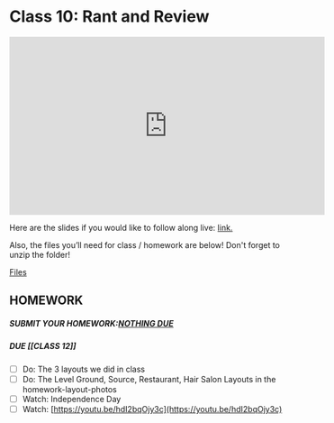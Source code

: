 # Class 10: Rant and Review

<iframe width="560" height="316" src="https://www.youtube.com/embed/WftjV2L7oyk" title="Rant & Review! Free Software Engineering Bootcamp! (class 10) - #100Devs" frameborder="0" allow="accelerometer; autoplay; clipboard-write; encrypted-media; gyroscope; picture-in-picture" allowfullscreen></iframe>

Here are the slides if you would like to follow along live: [link.](https://slides.com/leonnoel/100devs-css-review-homework)

Also, the files you’ll need for class / homework are below! Don't forget to unzip the folder!

[Files](https://drive.google.com/file/d/19okZioPySMQtYXEX0JdIPDy1j4x38Quc/view?usp=sharing)

## HOMEWORK

##### SUBMIT YOUR HOMEWORK:[NOTHING DUE](https://100devsfollowalong.netlify.app/classes/class-10.html)

##### DUE [[CLASS 12]]

- [ ]   Do: The 3 layouts we did in class
- [ ]   Do: The Level Ground, Source, Restaurant, Hair Salon Layouts in the homework-layout-photos
- [ ]   Watch: Independence Day
- [ ]   Watch: [https://youtu.be/hdI2bqOjy3c](https://youtu.be/hdI2bqOjy3c)